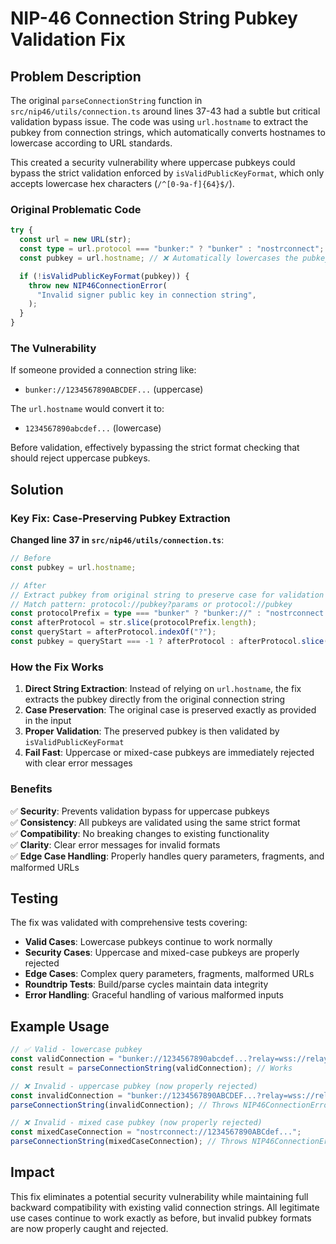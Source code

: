 # NIP-46 Connection String Pubkey Validation Fix

## Problem Description

The original `parseConnectionString` function in `src/nip46/utils/connection.ts` around lines 37-43 had a subtle but critical validation bypass issue. The code was using `url.hostname` to extract the pubkey from connection strings, which automatically converts hostnames to lowercase according to URL standards.

This created a security vulnerability where uppercase pubkeys could bypass the strict validation enforced by `isValidPublicKeyFormat`, which only accepts lowercase hex characters (`/^[0-9a-f]{64}$/`).

### Original Problematic Code

```typescript
try {
  const url = new URL(str);
  const type = url.protocol === "bunker:" ? "bunker" : "nostrconnect";
  const pubkey = url.hostname; // ❌ Automatically lowercases the pubkey

  if (!isValidPublicKeyFormat(pubkey)) {
    throw new NIP46ConnectionError(
      "Invalid signer public key in connection string",
    );
  }
}
```

### The Vulnerability

If someone provided a connection string like:
- `bunker://1234567890ABCDEF...` (uppercase)

The `url.hostname` would convert it to:
- `1234567890abcdef...` (lowercase)

Before validation, effectively bypassing the strict format checking that should reject uppercase pubkeys.

## Solution

### Key Fix: Case-Preserving Pubkey Extraction

**Changed line 37 in `src/nip46/utils/connection.ts`**:
```typescript
// Before
const pubkey = url.hostname;

// After  
// Extract pubkey from original string to preserve case for validation
// Match pattern: protocol://pubkey?params or protocol://pubkey
const protocolPrefix = type === "bunker" ? "bunker://" : "nostrconnect://";
const afterProtocol = str.slice(protocolPrefix.length);
const queryStart = afterProtocol.indexOf("?");
const pubkey = queryStart === -1 ? afterProtocol : afterProtocol.slice(0, queryStart);
```

### How the Fix Works

1. **Direct String Extraction**: Instead of relying on `url.hostname`, the fix extracts the pubkey directly from the original connection string
2. **Case Preservation**: The original case is preserved exactly as provided in the input
3. **Proper Validation**: The preserved pubkey is then validated by `isValidPublicKeyFormat`
4. **Fail Fast**: Uppercase or mixed-case pubkeys are immediately rejected with clear error messages

### Benefits

✅ **Security**: Prevents validation bypass for uppercase pubkeys  
✅ **Consistency**: All pubkeys are validated using the same strict format  
✅ **Compatibility**: No breaking changes to existing functionality  
✅ **Clarity**: Clear error messages for invalid formats  
✅ **Edge Case Handling**: Properly handles query parameters, fragments, and malformed URLs  

## Testing

The fix was validated with comprehensive tests covering:

- **Valid Cases**: Lowercase pubkeys continue to work normally
- **Security Cases**: Uppercase and mixed-case pubkeys are properly rejected
- **Edge Cases**: Complex query parameters, fragments, malformed URLs
- **Roundtrip Tests**: Build/parse cycles maintain data integrity
- **Error Handling**: Graceful handling of various malformed inputs

## Example Usage

```typescript
// ✅ Valid - lowercase pubkey
const validConnection = "bunker://1234567890abcdef...?relay=wss://relay.com";
const result = parseConnectionString(validConnection); // Works

// ❌ Invalid - uppercase pubkey (now properly rejected)
const invalidConnection = "bunker://1234567890ABCDEF...?relay=wss://relay.com";
parseConnectionString(invalidConnection); // Throws NIP46ConnectionError

// ❌ Invalid - mixed case pubkey (now properly rejected)  
const mixedCaseConnection = "nostrconnect://1234567890ABCdef...";
parseConnectionString(mixedCaseConnection); // Throws NIP46ConnectionError
```

## Impact

This fix eliminates a potential security vulnerability while maintaining full backward compatibility with existing valid connection strings. All legitimate use cases continue to work exactly as before, but invalid pubkey formats are now properly caught and rejected. 